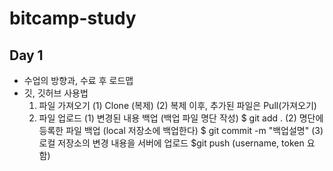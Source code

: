 # bitcamp-study

## Day 1
- 수업의 방향과, 수료 후 로드맵
- 깃, 깃허브 사용법
  1. 파일 가져오기
    (1) Clone (복제) 
    (2) 복제 이후, 추가된 파일은 Pull(가져오기)
  2. 파일 업로드
    (1) 변경된 내용 백업 (백업 파일 명단 작성)
 	$ git add . 
    (2) 명단에 등록한 파일 백업 (local 저장소에 백업한다)
	$ git commit -m "백업설명"
    (3) 로컬 저장소의 변경 내용을 서버에 업로드
	$git push (username, token 요함)